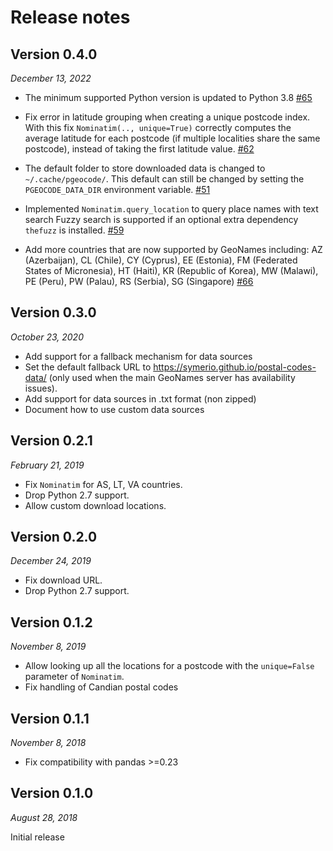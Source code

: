 # Release notes

## Version 0.4.0

*December 13, 2022*


 - The minimum supported Python version is updated to Python 3.8
   [#65](https://github.com/symerio/pgeocode/pull/65)
 - Fix error in latitude grouping when creating a unique postcode index.
   With this fix `Nominatim(.., unique=True)` correctly computes the average
   latitude for each postcode (if multiple localities share the same postcode),
   instead of taking the first latitude value.
   [#62](https://github.com/symerio/pgeocode/pull/62)

 - The default folder to store downloaded data is changed to `~/.cache/pgeocode/`.
   This default can still be changed by setting the `PGEOCODE_DATA_DIR` environment variable.
   [#51](https://github.com/symerio/pgeocode/pull/51)

 - Implemented `Nominatim.query_location` to query place names with text search
   Fuzzy search is supported if an optional extra dependency `thefuzz` is installed.
   [#59](https://github.com/symerio/pgeocode/pull/59)
 - Add more countries that are now supported by GeoNames including: AZ (Azerbaijan), CL (Chile), CY (Cyprus), EE (Estonia), FM (Federated States of Micronesia), HT (Haiti), KR (Republic of Korea), MW (Malawi), PE (Peru), PW (Palau), RS (Serbia), SG (Singapore)
   [#66](https://github.com/symerio/pgeocode/pull/66)


## Version 0.3.0

*October 23, 2020*

 - Add support for a fallback mechanism for data sources
 - Set the default fallback URL to https://symerio.github.io/postal-codes-data/
   (only used when the main GeoNames server has availability issues).
 - Add support for data sources in .txt format (non zipped)
 - Document how to use custom data sources

## Version 0.2.1

*February 21, 2019*

 - Fix ``Nominatim`` for AS, LT, VA countries.
 - Drop Python 2.7 support.
 - Allow custom download locations.

## Version 0.2.0

*December 24, 2019*

 - Fix download URL.
 - Drop Python 2.7 support.

## Version 0.1.2

*November 8, 2019*

 - Allow looking up all the locations for a postcode with the
   `unique=False` parameter of `Nominatim`.
 - Fix handling of Candian postal codes

## Version 0.1.1

*November 8, 2018*

 - Fix compatibility with pandas >=0.23

## Version 0.1.0

*August 28, 2018*

Initial release
